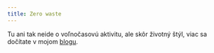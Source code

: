 ```yaml
---
title: Zero waste
---
```

Tu ani tak neide o voľnočasovú aktivitu, ale skôr životný štýl, viac sa dočítate v mojom [blogu](../blog).